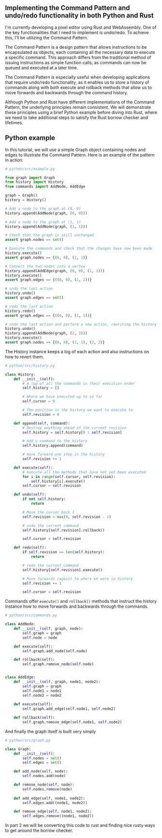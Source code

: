 ## Implementing the Command Pattern and undo/redo functionality in both Python and Rust


I'm currently developing a pixel editor using Rust and WebAssembly. One of the key functionalities that I need to implement is undo/redo. To achieve this, I'll be utilizing the Command Pattern.

The Command Pattern is a design pattern that allows instructions to be encapsulated as objects, each containing all the necessary data to execute a specific command. This approach differs from the traditional method of issuing instructions as simple function calls, as commands can now be queued and executed at a later time.

The Command Pattern is especially useful when developing applications that require undo/redo functionality, as it enables us to store a history of commands along with both execute and rollback methods that allow us to move forwards and backwards through the command history.

Although Python and Rust have different implementations of the Command Pattern, the underlying principles remain consistent. We will demonstrate these principles using a brief Python example before diving into Rust, where we need to take additional steps to satisfy the Rust borrow checker and lifetimes.

## Python example

In this tutorial, we will use a simple Graph object containing nodes and edges to illustrate the Command Pattern. Here is an example of the pattern in action:

```python
# python/src/example.py

from graph import Graph
from history import History
from commands import AddNode, AddEdge

graph = Graph()
history = History()

# Add a node to the graph at (0, 0)
history.append(AddNode(graph, (0, 0)))

# Add a node to the graph at (1, 1)
history.append(AddNode(graph, (1, 1)))

# Check that the graph is still unchanged
assert graph.nodes == set()

# Execute the commands and check that the changes have now been made
history.execute()
assert graph.nodes == {(0, 0), (1, 1)}

# Connect the two nodes into a vertex
history.append(AddEdge(graph, (0, 0), (1, 1)))
history.execute()
assert graph.edges == {((0, 0), (1, 1))}

# undo the last action
history.undo()
assert graph.edges == set()

# redo the last action
history.redo()
assert graph.edges == {((0, 0), (1, 1))}

# undo the last action and perform a new action, rewriting the history
history.undo()
history.append(AddNode(graph, (2, 2)))
history.execute()
assert graph.nodes == {(0, 0), (1, 1), (2, 2)}

```

The History instance keeps a log of each action and also instructions on how to revert them. 

```python
# python/src/history.py

class History:
    def __init__(self):
        # A log of all the commands in their execution order
        self.history = []

        # Where we have executed up to so far
        self.cursor = 0

        # The position in the history we want to execute to
        self.revision = 0

    def append(self, command):
        # Destroy anything ahead of the current revision
        self.history = self.history[0 : self.revision]

        # Add a command to the history
        self.history.append(command)

        # move forward one step in the history
        self.revision += 1

    def execute(self):
        # execute all the methods that have not yet been executed
        for i in range(self.cursor, self.revision):
            self.history[i].execute()
        self.cursor = self.revision

    def undo(self):
        if not self.history:
            return

        # Move the cursor back 1
        self.revision = max(0, self.revision - 1)

        # undo the current command
        self.history[self.revision].rollback()

        self.cursor = self.revision

    def redo(self):
        if self.revision == len(self.history):
            return

        # redo the current command
        self.history[self.revision].execute()

        # Move forwards (again) to where we were in history
        self.revision += 1

        self.cursor = self.revision

```

Commands offer `execute()` and `rollback()` methods that instruct the history instance how to move forwards and backwards through the commands.

```python
# python/src/commands.py

class AddNode:
    def __init__(self, graph, node):
        self.graph = graph
        self.node = node

    def execute(self):
        self.graph.add_node(self.node)

    def rollback(self):
        self.graph.remove_node(self.node)


class AddEdge:
    def __init__(self, graph, node1, node2):
        self.graph = graph
        self.node1 = node1
        self.node2 = node2
    
    def execute(self):
        self.graph.add_edge(self.node1, self.node2)

    def rollback(self):
        self.graph.remove_edge(self.node1, self.node2)

```

And finally the graph itself is built very simply

```python
# python/src/graph.py

class Graph:
    def __init__(self):
        self.nodes = set()
        self.edges = set()

    def add_node(self, node):
        self.nodes.add(node)

    def remove_node(self, node):
        self.nodes.remove(node)
    
    def add_edge(self, node1, node2):
        self.edges.add((node1, node2))

    def remove_edge(self, node1, node2):
        self.edges.remove((node1, node2))

```

In part 2 we will be converting this code to rust and finding nice rusty ways to get around the borrow checker.
